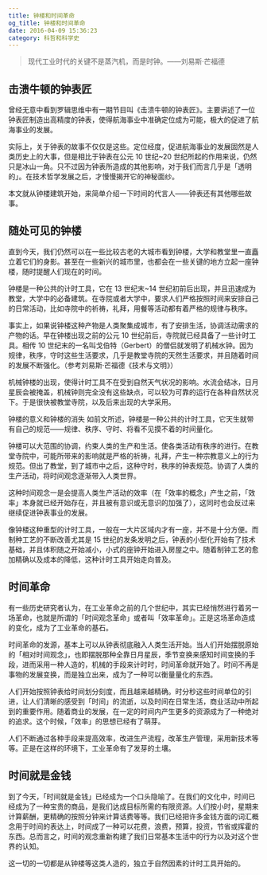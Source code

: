 ```yaml
---
title: 钟楼和时间革命
og_title: 钟楼和时间革命
date: 2016-04-09 15:36:23
category: 科哲和科学史
---
```

> 现代工业时代的关键不是蒸汽机，而是时钟。——刘易斯·芒福德

## 击溃牛顿的钟表匠
曾经无意中看到罗辑思维中有一期节目叫《击溃牛顿的钟表匠》。主要讲述了一位钟表匠制造出高精度的钟表，使得航海事业中准确定位成为可能，极大的促进了航海事业的发展。

实际上，关于钟表的故事不仅仅是这些。定位经度，促进航海事业的发展固然是人类历史上的大事，但是相比于钟表在公元 10 世纪~20 世纪所起的作用来说，仍然只是冰山一角。只不过因为钟表所造成的其他影响，对于我们而言几乎是「透明的」。在技术哲学发展之后，才慢慢揭开它的神秘面纱。

本文就从钟楼建筑开始，来简单介绍一下时间的代言人——钟表还有其他哪些故事。

## 随处可见的钟楼
直到今天，我们仍然可以在一些比较古老的大城市看到钟楼，大学和教堂里一直矗立着它们的身影。甚至在一些新兴的城市里，也都会在一些关键的地方立起一座钟楼，随时提醒人们现在的时间。

钟楼是一种公共的计时工具，它在 13 世纪末~14 世纪初前后出现，并且迅速成为教堂，大学中的必备建筑。在寺院或者大学中，要求人们严格按照时间来安排自己的日常活动，比如寺院中的祈祷，礼拜，用餐等活动都有着严格的规律与秩序。

事实上，如果说钟楼这种产物是人类聚集成城市，有了安排生活，协调活动需求的产物的话。早在钟楼出现之前的公元 10 世纪前后，寺院就已经具备了一些计时工具。相传 10 世纪末的一名叫戈伯特（Gerbert）的僧侣就发明了机械水钟。因为规律，秩序，守时这些生活要求，几乎是教堂寺院的天然生活要求，并且随着时间的发展不断强化。（参考刘易斯·芒福德《技术与文明》）

机械钟楼的出现，使得计时工具不在受到自然天气状况的影响。水流会结冰，日月星辰会被掩盖，机械钟则完全没有这些缺点，可以较为可靠的运行在各种自然状况下。于是很快被教堂寺院，以及后来出现的大学采用。

钟楼的意义和钟楼的消失
如前文所述，钟楼是一种公共的计时工具，它天生就带有自己的规范——规律、秩序、守时、将看不见摸不着的时间量化。

钟楼可以大范围的协调，约束人类的生产和生活。使各类活动有秩序的进行。在教堂寺院中，可能所带来的影响就是严格的祈祷，礼拜，产生一种宗教意义上的行为规范。但出了教堂，到了城市中之后，这种守时，秩序的钟表规范。协调了人类的生产活动，将时间观念逐渐带入人类世界。

这种时间观念一是会提高人类生产活动的效率（在「效率的概念」产生之前，「效率」本身就已经开始存在，并且被有意识或无意识的加强了），这同时也会反过来继续促进钟表事业的发展。

像钟楼这种重型的计时工具，一般在一大片区域内才有一座，并不是十分方便。而制种工艺的不断改善尤其是 15 世纪的发条发明之后，钟表的小型化开始有了技术基础，并且体积随之开始减小，小式的座钟开始进入房屋之中。随着制钟工艺的愈加精确以及成本的降低，这种计时工具开始走向普及。

## 时间革命
有一些历史研究者认为，在工业革命之前的几个世纪中，其实已经悄然进行着另一场革命，也就是所谓的「时间观念革命」或者叫「效率革命」。正是这场革命造成的变化，成为了工业革命的基石。

时间革命的发源，基本上可以从钟表彻底融入人类生活开始。当人们开始摆脱原始的「相对时间观念」，也即摆脱那种全靠日月星辰，季节变换来感知时间变换的手段，进而采用一种人造的，机械的手段来计时时，时间革命就开始了。时间不再是事物的发展变换，而是独立出来，成为了一种可以衡量量化的东西。

人们开始按照钟表给时间划分刻度，而且越来越精确。时分秒这些时间单位的引进，让人们清晰的感受到「时间」的流逝，以及时间在日常生活，商业活动中所起到的重要作用。随着商业的发展，在一定的时间内产生更多的资源成为了一种绝对的追求。这个时候，「效率」的思想已经有了萌芽。

人们不断通过各种手段来提高效率，改进生产流程，改革生产管理，采用新技术等等。正是在这样的环境下，工业革命有了发芽的土壤。

## 时间就是金钱
到了今天，「时间就是金钱」已经成为一个口头隐喻了。在我们的文化中，时间已经成为了一种宝贵的商品，是我们达成目标所需的有限资源。人们按小时，星期来计算薪酬，更精确的按照分钟来计算话费等等。我们已经把许多金钱方面的词汇概念用于时间的表达上，时间成了一种可以花费，浪费，预算，投资，节省或挥霍的东西。总而言之，时间的观念重新构建了我们日常基本生活中的行为以及对这个世界的认知。

这一切的一切都是从钟楼等这类人造的，独立于自然因素的计时工具开始的。